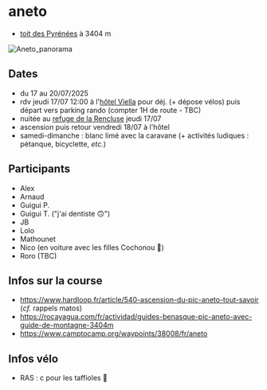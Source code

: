 # aneto

- [toit des Pyrénées](https://fr.wikipedia.org/wiki/Aneto) à 3404 m

![Aneto_panorama](https://github.com/user-attachments/assets/de47a952-c3f0-4f82-bad6-93f6e9cf6372)

## Dates

- du 17 au 20/07/2025
- rdv jeudi 17/07 12:00 à l'[hôtel Viella](https://maps.app.goo.gl/1ADRPFU7UoBaVwZi8?g_st=ipc) pour déj. (+ dépose vélos) puis départ vers parking rando (compter 1H de route - TBC)
- nuitée au [refuge de la Rencluse](https://www.pyrenees-refuges.com/fr/affiche.php?numenr=283) jeudi 17/07
- ascension puis retour vendredi 18/07 à l'hôtel
- samedi-dimanche : blanc limé avec la caravane (+ activités ludiques : pétanque, bicyclette, *etc.*)

## Participants

- Alex
- Arnaud
- Guigui P.
- Guigui T. ("j'ai dentiste 🙃")
- JB
- Lolo
- Mathounet
- Nico (en voiture avec les filles Cochonou 🐷)
- Roro (TBC)
  
## Infos sur la course

- https://www.hardloop.fr/article/540-ascension-du-pic-aneto-tout-savoir (*cf.* rappels matos)
- https://rocayagua.com/fr/actividad/guides-benasque-pic-aneto-avec-guide-de-montagne-3404m
- https://www.camptocamp.org/waypoints/38008/fr/aneto

## Infos vélo

- RAS : c pour les taffioles 💩
